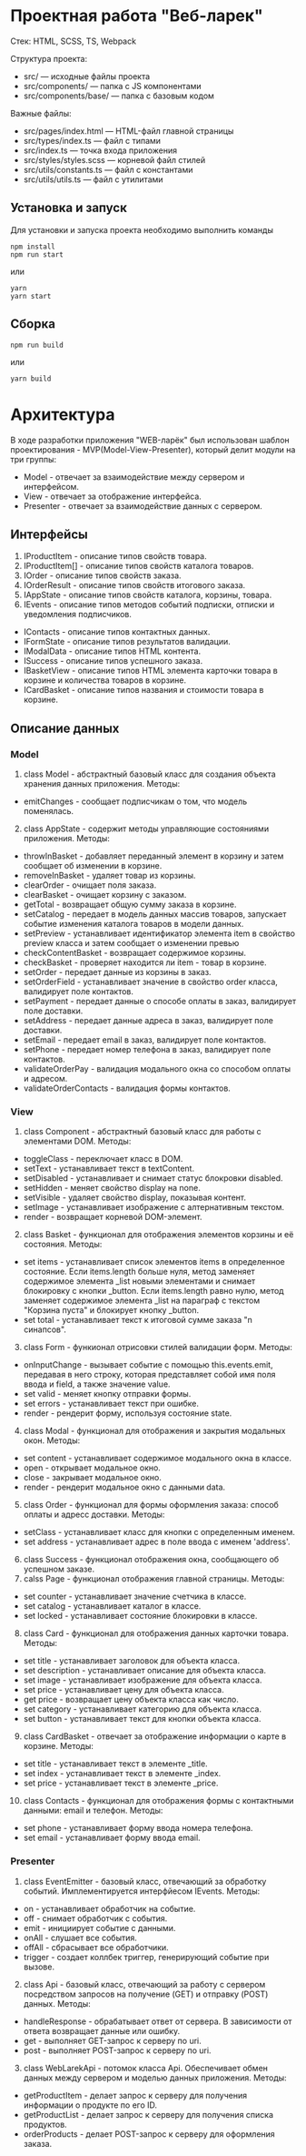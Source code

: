 # Проектная работа "Веб-ларек"

Стек: HTML, SCSS, TS, Webpack

Структура проекта:
- src/ — исходные файлы проекта
- src/components/ — папка с JS компонентами
- src/components/base/ — папка с базовым кодом

Важные файлы:
- src/pages/index.html — HTML-файл главной страницы
- src/types/index.ts — файл с типами
- src/index.ts — точка входа приложения
- src/styles/styles.scss — корневой файл стилей
- src/utils/constants.ts — файл с константами
- src/utils/utils.ts — файл с утилитами

## Установка и запуск
Для установки и запуска проекта необходимо выполнить команды

```
npm install
npm run start
```

или

```
yarn
yarn start
```
## Сборка

```
npm run build
```

или

```
yarn build
```

# Архитектура
В ходе разработки приложения "WEB-ларёк" был использован шаблон проектирования - MVP(Model-View-Presenter), который делит модули на три группы:

* Model - отвечает за взаимодействие между сервером и интерфейсом.
* View - отвечает за отображение интерфейса.
* Presenter - отвечает за взаимодействие данных с сервером.

## Интерфейсы
1. IProductItem - описание типов свойств товара.
2. IProductItem[] - описание типов свойств каталога товаров.
3. IOrder - описание типов свойств заказа.
4. IOrderResult - описание типов свойств итогового заказа.
5. IAppState - описание типов свойств каталога, корзины, товара.
6. IEvents - описание типов методов событий подписки, отписки и уведомления подписчиков.

* IContacts - описание типов контактных данных.
* IFormState - описание типов результатов валидации.
* IModalData - описание типов HTML контента.
* ISuccess - описание типов успешного заказа.
* IBasketView - описание типов HTML элемента карточки товара в корзине и количества товаров в корзине.
* ICardBasket - описание типов названия и стоимости товара в корзине.

## Описание данных
### Model
1. class Model - абстрактный базовый класс для создания объекта хранения данных приложения.
  Методы:
  * emitChanges - сообщает подписчикам о том, что модель поменялась.
2. class AppState - содержит методы управляющие состояниями приложения. 
  Методы:
  * throwInBasket - добавляет переданный элемент в корзину и затем сообщает об изменении в корзине.
  * removeInBasket - удаляет товар из корзины.
  * clearOrder - очищает поля заказа.
  * clearBasket - очищает корзину с заказом. 
  * getTotal - возвращает общую сумму заказа в корзине.
  * setCatalog - передает в модель данных массив товаров, запускает событие изменения каталога товаров в модели данных.
  * setPreview - устанавливает идентификатор элемента item в свойство preview класса и затем сообщает о изменении превью
  * checkContentBasket - возвращает содержимое корзины.
  * checkBasket - проверяет находится ли item - товар в корзине.
  * setOrder - передает данные из корзины в заказ.
  * setOrderField - устанавливает значение в свойство order класса, валидирует поле контактов.
  * setPayment - передает данные о способе оплаты в заказ, валидирует поле доставки. 
  * setAddress - передает данные адреса в заказ, валидирует поле доставки. 
  * setEmail - передает email в заказ, валидирует поле контактов.
  * setPhone - передает номер телефона в заказ, валидирует поле контактов. 
  * validateOrderPay - валидация модального окна со способом оплаты и адресом.
  * validateOrderContacts - валидация формы контактов.

### View
1. class Component - абстрактный базовый класс для работы с элементами DOM.
  Методы:
  * toggleClass - переключает класс в DOM.
  * setText - устанавливает текст в textContent.
  * setDisabled - устанавливает и снимает статус блокровки disabled.
  * setHidden - меняет свойство display на none.
  * setVisible - удаляет свойство display, показывая контент.
  * setImage - устанавливает изображение с алтернативным текстом.
  * render - возвращает корневой DOM-элемент.
2. class Basket - функционал для отображения элементов корзины и её состояния.
  Методы:
  * set items - устанавливает список элементов items в определенное состояние. Если items.length больше нуля, метод заменяет содержимое элемента _list новыми элементами и снимает блокировку с кнопки _button. Если items.length равно нулю, метод заменяет содержимое элемента _list на параграф с текстом "Корзина пуста" и блокирует кнопку _button.
  * set total - устанавливает текст к итоговой сумме заказа "n синапсов".
3. class Form - функионал отрисовки стилей валидации форм.
  Методы:
  * onInputChange - вызывает событие с помощью this.events.emit, передавая в него строку, которая представляет собой имя поля ввода и field, а также значение value.
  * set valid - меняет кнопку отправки формы.
  * set errors - устанавливает текст при ошибке.
  * render - рендерит форму, используя состояние state.
4. class Modal - функционал для отображения и закрытия модальных окон.
  Методы:
  * set content - устанавливает содержимое модального окна в классе.
  * open - открывает модальное окно.
  * close - закрывает модальное окно.
  * render - рендерит модальное окно с данными data.
5. class Order - функционал для формы оформления заказа: способ оплаты и адресс доставки.
  Методы:
  * setClass - устанавливает класс для кнопки с определенным именем.
  * set address - устанавливает адрес в поле ввода с именем 'address'.
6. class Success - функционал отображения окна, сообщающего об успешном заказе.
7. calss Page - функционал отображения главной страницы.
  Методы:
  * set counter - устанавливает значение счетчика в классе.
  * set catalog - устанавливает каталог в классе.
  * set locked - устанавливает состояние блокировки в классе.
8. class Card - функционал для отображения данных карточки товара.
  Методы:
  * set title - устанавливает заголовок для объекта класса. 
  * set description - устанавливает описание для объекта класса.
  * set image - устанавливает изображение для объекта класса.
  * set price - устанавливает цену для объекта класса.
  * get price - возвращает цену объекта класса как число.
  * set category - устанавливает категорию для объекта класса.
  * set button - устанавливает текст для кнопки объекта класса.
9. class CardBasket - отвечает за отображение информации о карте в корзине.
  Методы:
  * set title - устанавливает текст в элементе _title.
  * set index - устанавливает текст в элементе _index.
  * set price - устанавливает текст в элементе _price.
10. class Contacts - функционал для отображения формы с контактными данными: email и телефон.
  Методы:
  * set phone - устанавливает форму ввода номера телефона.
  * set email - устанавливает форму ввода email.

### Presenter
1. class EventEmitter - базовый класс, отвечающий за обработку событий. Имплементируется интерфйесом IEvents.
  Методы:
  * on - устанавливает обработчик на событие.
  * off - снимает обработчик с события.
  * emit - инициирует событие с данными.
  * onAll - слушает все события.
  * offAll - сбрасывает все обработчики.
  * trigger - создает коллбек триггер, генерирующий событие при вызове.
2. class Api - базовый класс, отвечающий за работу с сервером посредством запросов на получение (GET) и отправку (POST) данных.
  Методы:
  * handleResponse - обрабатывает ответ от сервера. В зависимости от ответа возвращает данные или ошибку.
  * get - выполняет GET-запрос к серверу по uri.
  * post - выполняет POST-запрос к серверу по uri.
3. class WebLarekApi - потомок класса Api. Обеспечивает обмен данных между сервером и моделью данных приложения.
  Методы:
  * getProductItem - делает запрос к серверу для получения информации о продукте по его ID.
  * getProductList - делает запрос к серверу для получения списка продуктов.
  * orderProducts - делает POST-запрос к серверу для оформления заказа.



